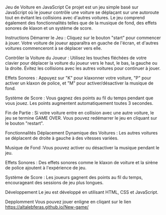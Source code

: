 Jeu de Voiture en JavaScript
Ce projet est un jeu simple basé sur JavaScript où le joueur contrôle une voiture se déplaçant sur une autoroute tout en évitant les collisions avec d'autres voitures. Le jeu comprend également des fonctionnalités telles que de la musique de fond, des effets sonores de klaxon et un système de score.

Instructions
Démarrer le Jeu : Cliquez sur le bouton "start" pour commencer à jouer. Votre voiture de joueur apparaîtra en guache de l'écran, et d'autres voitures commenceront à se déplacer vers elle.

Contrôler la Voiture du Joueur : Utilisez les touches fléchées de votre clavier pour déplacer la voiture du joueur vers le haut, le bas, la gauche ou la droite. Évitez les collisions avec les autres voitures pour continuer à jouer.

Effets Sonores : Appuyez sur "K" pour klaxonner votre voiture, "P" pour activer un klaxon de police, et "M" pour activer/désactiver la musique de fond.

Système de Score : Vous gagnez des points au fil du temps pendant que vous jouez. Les points augmentent automatiquement toutes 3 secondes.

Fin de Partie : Si votre voiture entre en collision avec une autre voiture, le jeu se termine GAME OVER. Vous pouvez redémarrer le jeu en cliquant sur le bouton "restart".

Fonctionnalités
Déplacement Dynamique des Voitures : Les autres voitures se déplacent de droite à gauche à des vitesses variées.


Musique de Fond :Vous pouvez activer ou désactiver la musique pendant le jeu.

Effets Sonores : Des effets sonores comme le klaxon de voiture et la sirène de police ajoutent à l'expérience de jeu.

Système de Score : Les joueurs gagnent des points au fil du temps, encourageant des sessions de jeu plus longues.

Développement
Le jeu est développé en utilisant HTML, CSS et JavaScript.

Depplomment
Vous pouvez jouer enligne en cliqant sur le lien https://altalebferas.github.io/New-game/




